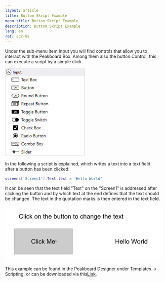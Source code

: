 ```yaml
---
layout: article
title: Button Skript Example
menu_title: Button Skript Example
description: Button Skript Example
lang: en
ref: scr-08
---
```

Under the sub-menu item Input you will find controls that allow you to interact with the Peakboard Box.
Among them also the button Control, this can execute a script by a simple click.

![image_1](/assets/images/scripting/Scripting_Beispiele/Controls_Input.png)

In the following a script is explained, which writes a text into a text field after a button has been clicked:

```lua
screens['Screen1'].Text.text = 'Hello World'

```

It can be seen that the text field "Text" on the "Screen1" is addressed after clicking the button and by which.text at the end defines that the text should be changed.
The text in the quotation marks is then entered in the text field.

![image_1](/assets/images/scripting/Scripting_Beispiele/ButtonSkript.png)

This example can be found in the Peakboard Designer under Templates -> Scripting, or can be downloaded via this[Link](https://github.com/Peakboard/CoolStuff/raw/master/Scripts/ButtonScriptExample/ButtonScriptExample.pbmx).